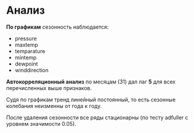 # Анализ
**По графикам** сезонность наблюдается: 
- pressure
- maxtemp
- temparature
- mintemp
- dewpoint
- winddirection

**Автокорреляционный анализ** по месяцам (31) дал лаг **5** для всех перечисленных выше признаков.

Судя по графикам тренд линейный постоянный, то есть сезонные колебания неизменны от года к году.

После удаления сезонности все ряды стационарны (по тесту adfuller с уровнем значимости 0.05).